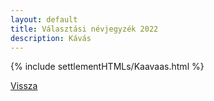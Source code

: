 ```yaml
---
layout: default
title: Választási névjegyzék 2022
description: Kávás
---
```


{% include settlementHTMLs/Kaavaas.html %}

[Vissza](./)